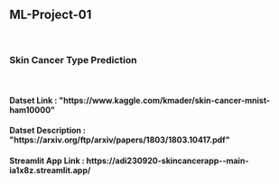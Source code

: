 <h2> ML-Project-01 </h2>
<br>
<h3>Skin Cancer Type Prediction</h3>
<br>
<h4>Datset Link : "https://www.kaggle.com/kmader/skin-cancer-mnist-ham10000"</h4>
<h4>Datset Description : "https://arxiv.org/ftp/arxiv/papers/1803/1803.10417.pdf"</h4>
<h4>Streamlit App Link : https://adi230920-skincancerapp--main-ia1x8z.streamlit.app/ </h4>

 
